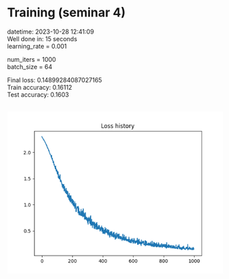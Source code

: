 # Training (seminar 4)  
datetime: 2023-10-28 12:41:09  
Well done in: 15 seconds  
learning_rate = 0.001  

num_iters = 1000  
batch_size = 64  

Final loss: 0.14899284087027165   
Train accuracy: 0.16112   
Test accuracy: 0.1603  


<br>
<img src="loss.png">
